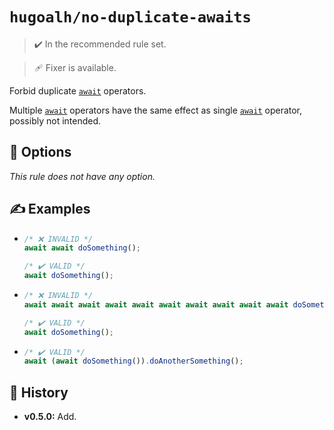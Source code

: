 # `hugoalh/no-duplicate-awaits`

> ✔️ In the recommended rule set.

> 🩹 Fixer is available.

Forbid duplicate [`await`][ecmascript-await] operators.

Multiple [`await`][ecmascript-await] operators have the same effect as single [`await`][ecmascript-await] operator, possibly not intended.

## 🔧 Options

*This rule does not have any option.*

## ✍️ Examples

- ```ts
  /* ❌ INVALID */
  await await doSomething();

  /* ✔️ VALID */
  await doSomething();
  ```
- ```ts
  /* ❌ INVALID */
  await await await await await await await await await await doSomething();

  /* ✔️ VALID */
  await doSomething();
  ```
- ```ts
  /* ✔️ VALID */
  await (await doSomething()).doAnotherSomething();
  ```

## 📜 History

- **v0.5.0:** Add.

[ecmascript-await]: https://developer.mozilla.org/en-US/docs/Web/JavaScript/Reference/Operators/await
